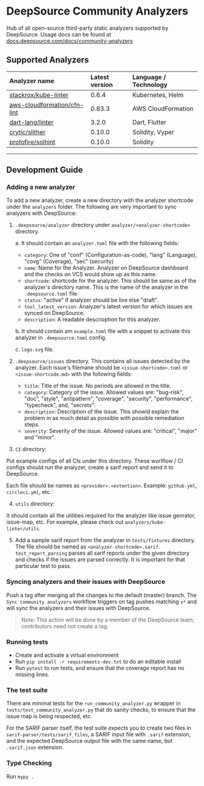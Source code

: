 # DeepSource Community Analyzers

Hub of all open-source third-party static analyzers supported by DeepSource. Usage docs can be found at [docs.deepsource.com/docs/community-analyzers](https://docs.deepsource.com/docs/community-analyzers)

## Supported Analyzers

| Analyzer name                                                                 | Latest version | Language / Technology  |
| :---------------------------------------------------------------------------- | :------------- | :--------------------- |
| [stackrox/kube-linter](https://github.com/stackrox/kube-linter)               | 0.6.4          | Kubernetes, Helm       |
| [aws-cloudformation/cfn-lint](https://github.com/aws-cloudformation/cfn-lint) | 0.83.3         | AWS CloudFormation     |
| [dart-lang/linter](https://github.com/dart-lang/sdk/tree/main/pkg/linter)     | 3.2.0          | Dart, Flutter          |
| [crytic/slither](https://github.com/crytic/slither)                           | 0.10.0         | Solidity, Vyper        |
| [protofire/solhint](https://github.com/protofire/solhint)                     | 0.10.0         | Solidity               |

---

## Development Guide

### Adding a new analyzer

To add a new analyzer, create a new directory with the analyzer shortcode under the `analyzers` folder.
The following are very important to sync analyzers with DeepSource:

1. `.deepsource/analyzer` directory under `analyzer/<analyzer-shortcode>` directory.

   a. It should contain an `analyzer.toml` file with the following fields:

   - `category`: One of "conf" (Configuration-as-code), "lang" (Language), "covg" (Coverage), "sec" (security)
   - `name`: Name for the Analyzer. Analyzer on DeepSource dashboard and the checks on VCS would show up as this name.
   - `shortcode`: shortcode for the analyzer. This should be same as of the analyzer's directory name. This is the name of the analyzer in the `.deepsource.toml` file.
   - `status`: "active" if analyzer should be live else "draft".
   - `tool_latest_version`: Analyzer's latest version for which issues are synced on DeepSource.
   - `description`: A readable descrioption for this analyzer.

   b. It should contain am `example.toml` file with a snippet to activate this analyzer in `.deepsource.toml` config.

   c. `logo.svg` file.

2. `.deepsource/issues` directory. This contains all issues detected by the analyzer. Each issue's filemane should be `<issue-shortcode>.toml` or `<issue-shortcode.md>` with the following fields:

   - `title`: Title of the issue. No periods are allowed in the title.
   - `category`: Category of the issue. Allowed values are: "bug-risk", "doc", "style", "antipattern", "coverage", "security", "performance", "typecheck", and, "secrets".
   - `description`: Description of the issue. This showld explain the problem in as much detail as possible with possible remediation steps.
   - `severity`: Severity of the issue. Allowed values are: "critical", "major" and "minor".

3. `CI` directory:

Put example configs of all CIs under this directory. These worlflow / CI configs should run the analyzer, create a sarif report and send it to DeepSource.

Each file should be names as `<provider>.<extention>`. Example: `github.yml`, `circleci.yml`, etc.`

4. `utils` directory:

It should contain all the utilities required for the analyzer like issue genrator, issue-map, etc.
For example, please check out `analyzers/kube-linter/utils`.

5. Add a sample sarif report from the analyzer in `tests/fixtures` directory. The file should be named as `<analyzer-shortcode>.sarif`.
   `test_report_parsing` parses all sarif reports under the given directory and checks if the issues are parsed correctly. It is important for that particular test to pass.

### Syncing analyzers and their issues with DeepSource

Push a tag after merging all the changes to the default (master) branch. The `Sync community analyzers` workflow triggers on tag pushes matching `v*` and will sync the analyzers and their issues with DeepSource.

> Note: This action will be done by a member of the DeepSource team; contributors need not create a tag.

### Running tests

- Create and activate a virtual environment
- Run `pip install -r requirements-dev.txt` to do an editable install
- Run `pytest` to run tests, and ensure that the coverage report has no missing
  lines.

### The test suite

There are minimal tests for the `run_community_analyzer.py` wrapper in
`tests/test_community_analyzer.py` that do sanity checks, to ensure that the
issue map is being respected, etc.

For the SARIF parser itself, the test suite expects you to create two files in
`sarif-parser/tests/sarif_files`, a SARIF input file with `.sarif` extension,
and the expected DeepSource output file with the same name, but `.sarif.json`
extension.

### Type Checking

Run `mypy .`
